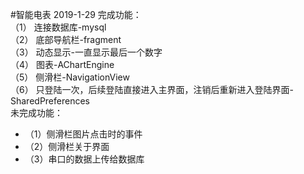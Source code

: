 #智能电表
2019-1-29 完成功能：  
（1） 连接数据库-mysql  
（2） 底部导航栏-fragment  
（3）  动态显示-一直显示最后一个数字  
（4） 图表-AChartEngine   
（5） 侧滑栏-NavigationView  
（6） 只登陆一次，后续登陆直接进入主界面，注销后重新进入登陆界面-SharedPreferences  
          未完成功能：
 * （1）侧滑栏图片点击时的事件
 * （2）侧滑栏关于界面
 * （3）串口的数据上传给数据库
